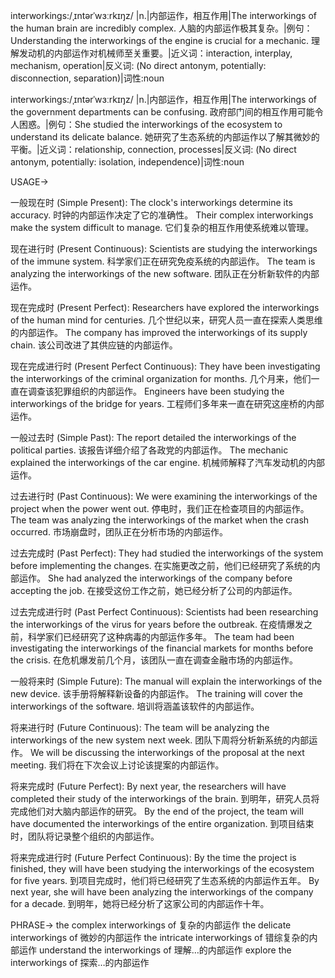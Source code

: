 interworkings:/ˌɪntərˈwɜːrkɪŋz/
|n.|内部运作，相互作用|The interworkings of the human brain are incredibly complex. 人脑的内部运作极其复杂。|例句：Understanding the interworkings of the engine is crucial for a mechanic. 理解发动机的内部运作对机械师至关重要。|近义词：interaction, interplay, mechanism, operation|反义词: (No direct antonym, potentially: disconnection, separation)|词性:noun


interworkings:/ˌɪntərˈwɜːrkɪŋz/
|n.|内部运作，相互作用|The interworkings of the government departments can be confusing. 政府部门间的相互作用可能令人困惑。|例句：She studied the interworkings of the ecosystem to understand its delicate balance. 她研究了生态系统的内部运作以了解其微妙的平衡。|近义词：relationship, connection, processes|反义词: (No direct antonym, potentially: isolation, independence)|词性:noun


USAGE->

一般现在时 (Simple Present):
The clock's interworkings determine its accuracy.  时钟的内部运作决定了它的准确性。
Their complex interworkings make the system difficult to manage.  它们复杂的相互作用使系统难以管理。

现在进行时 (Present Continuous):
Scientists are studying the interworkings of the immune system. 科学家们正在研究免疫系统的内部运作。
The team is analyzing the interworkings of the new software.  团队正在分析新软件的内部运作。

现在完成时 (Present Perfect):
Researchers have explored the interworkings of the human mind for centuries.  几个世纪以来，研究人员一直在探索人类思维的内部运作。
The company has improved the interworkings of its supply chain.  该公司改进了其供应链的内部运作。


现在完成进行时 (Present Perfect Continuous):
They have been investigating the interworkings of the criminal organization for months.  几个月来，他们一直在调查该犯罪组织的内部运作。
Engineers have been studying the interworkings of the bridge for years. 工程师们多年来一直在研究这座桥的内部运作。

一般过去时 (Simple Past):
The report detailed the interworkings of the political parties.  该报告详细介绍了各政党的内部运作。
The mechanic explained the interworkings of the car engine.  机械师解释了汽车发动机的内部运作。

过去进行时 (Past Continuous):
We were examining the interworkings of the project when the power went out.  停电时，我们正在检查项目的内部运作。
The team was analyzing the interworkings of the market when the crash occurred.  市场崩盘时，团队正在分析市场的内部运作。


过去完成时 (Past Perfect):
They had studied the interworkings of the system before implementing the changes.  在实施更改之前，他们已经研究了系统的内部运作。
She had analyzed the interworkings of the company before accepting the job.  在接受这份工作之前，她已经分析了公司的内部运作。

过去完成进行时 (Past Perfect Continuous):
Scientists had been researching the interworkings of the virus for years before the outbreak.  在疫情爆发之前，科学家们已经研究了这种病毒的内部运作多年。
The team had been investigating the interworkings of the financial markets for months before the crisis.  在危机爆发前几个月，该团队一直在调查金融市场的内部运作。


一般将来时 (Simple Future):
The manual will explain the interworkings of the new device.  该手册将解释新设备的内部运作。
The training will cover the interworkings of the software.  培训将涵盖该软件的内部运作。

将来进行时 (Future Continuous):
The team will be analyzing the interworkings of the new system next week.  团队下周将分析新系统的内部运作。
We will be discussing the interworkings of the proposal at the next meeting. 我们将在下次会议上讨论该提案的内部运作。

将来完成时 (Future Perfect):
By next year, the researchers will have completed their study of the interworkings of the brain.  到明年，研究人员将完成他们对大脑内部运作的研究。
By the end of the project, the team will have documented the interworkings of the entire organization.  到项目结束时，团队将记录整个组织的内部运作。


将来完成进行时 (Future Perfect Continuous):
By the time the project is finished, they will have been studying the interworkings of the ecosystem for five years.  到项目完成时，他们将已经研究了生态系统的内部运作五年。
By next year, she will have been analyzing the interworkings of the company for a decade.  到明年，她将已经分析了这家公司的内部运作十年。


PHRASE->
the complex interworkings of  复杂的内部运作
the delicate interworkings of  微妙的内部运作
the intricate interworkings of  错综复杂的内部运作
understand the interworkings of  理解…的内部运作
explore the interworkings of  探索…的内部运作
